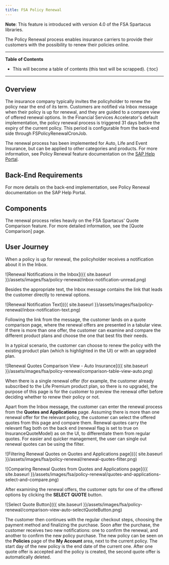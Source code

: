 ```yaml
---
title: FSA Policy Renewal
---
```


**Note**: This feature is introduced with version 4.0 of the FSA Spartacus libraries.

The Policy Renewal process enables insurance carriers to provide their customers with the possibility to renew their policies online. 


***

**Table of Contents**

- This will become a table of contents (this text will be scrapped).
{:toc}

***

## Overview

The insurance company typically invites the policyholder to renew the policy near the end of its term.
Customers are notified via Inbox message when their policy is up for renewal, and they are guided to a compare view of offered renewal options. 
In the Financial Services Accelerator's default implementation, the policy renewal process is triggered 31 days before the expiry of the current policy. 
This period is configurable from the back-end side through FSPolicyRenewalCronJob. 

The renewal process has been implemented for Auto, Life and Event Insurance, but can be applied to other categories and products. For more information, see Policy Renewal feature documentation on the [SAP Help Portal](https://help.sap.com/viewer/a7d0f0c5faa44002bf81e1a9a91c77e2/latest/en-US/3a9cfcf9213e42fd84092ea69519fa3b.html).

## Back-End Requirements

For more details on the back-end implementation, see Policy Renewal documentation on the SAP Help Portal.   

## Components

The renewal process relies heavily on the FSA Spartacus' Quote Comparison feature. For more detailed information, see the [Quote Comparison] page. 

## User Journey

When a policy is up for renewal, the policyholder receives a notification about it in the Inbox.

![Renewal Notifications in the Inbox]({{ site.baseurl }}/assets/images/fsa/policy-renewal/inbox-notification-unread.png)

Besides the appropriate text, the Inbox message contains the link that leads the customer directly to renewal options. 

![Renewal Notification Text]({{ site.baseurl }}/assets/images/fsa/policy-renewal/inbox-notification-text.png)

Following the link from the message, the customer lands on a quote comparison page, where the renewal offers are presented in a tabular view. 
If there is more than one offer, the customer can examine and compare the different product plans and choose the one that best fits their needs. 

In a typical scenario, the customer can choose to renew the policy with the existing product plan (which is highlighted in the UI) or with an upgraded plan. 


![Renewal Quotes Comparison View - Auto Insurance]({{ site.baseurl }}/assets/images/fsa/policy-renewal/comparison-table-view-auto.png)

When there is a single renewal offer (for example, the customer already subscribed to the Life Premium product plan, so there is no upgrade), the purpose of this page is for the customer to preview the renewal offer before deciding whether to renew their policy or not.

Apart from the Inbox message, the customer can enter the renewal process from the **Quotes and Applications** page. 
Assuming there is more than one renewal offer for the relevant policy, the customer can select the offered quotes from this page and compare them.
Renewal quotes carry the relevant flag both on the back end (renewal flag is set to true on InsuranceQuoteModel) as on the UI, to differentiate them from regular quotes.
For easier and quicker management, the user can single out renewal quotes can be using the filter. 

![Filtering Renewal Quotes on Quotes and Applications page]({{ site.baseurl }}/assets/images/fsa/policy-renewal/renewal-quotes-filter.png)


![Comparing Renewal Quotes from Quotes and Applications page]({{ site.baseurl }}/assets/images/fsa/policy-renewal/quotes-and-applications-select-and-compare.png)

After examining the renewal offers, the customer opts for one of the offered options by clicking the **SELECT QUOTE** button.

![Select Quote Button]({{ site.baseurl }}/assets/images/fsa/policy-renewal/comparison-view-auto-selectQuoteButton.png)

The customer then continues with the regular checkout steps, choosing the payment method and finalizing the purchase. 
Soon after the purchase, the customer receives two new notifications: one to confirm the renewal, and another to confirm the new policy purchase. 
The new policy can be seen on the **Policies** page of the **My Account** area, next to the current policy. 
The start day of the new policy is the end date of the current one.
After one quote offer is accepted and the policy is created, the second quote offer is automatically deleted.





